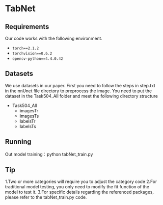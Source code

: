 # TabNet

## Requirements
Our code works with the following environment.
- `torch==2.1.2`
- `torchvision==0.6.2`
- `opencv-python==4.4.0.42`

## Datasets
We use datasets in our paper.
First you need to follow the steps in step.txt in the nnUnet file directory to preprocess the image.
You need to put the dataset in the Task504_All folder and meet the following directory structure
- Task504_All
  - imagesTr
  - imagesTs
  - labelsTr
  - labelsTs

## Running

Out model training：python tabNet_train.py

## Tip
1.Two or more categories will require you to adjust the category code
2.For traditional model testing, you only need to modify the fit function of the model to test it.
3.For specific details regarding the referenced packages, please refer to the tabNet_train.py code.

